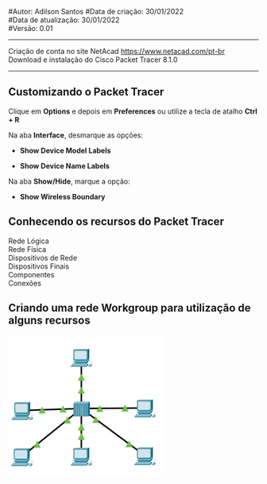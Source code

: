 #Autor: Adilson Santos
#Data de criação: 30/01/2022  
#Data de atualização: 30/01/2022  
#Versão: 0.01  
***
Criação de conta no site NetAcad https://www.netacad.com/pt-br  
Download e instalação do Cisco Packet Tracer 8.1.0  
***
## Customizando o Packet Tracer  

Clique em **Options** e depois em **Preferences** ou utilize a tecla de atalho **Ctrl + R**  

Na aba **Interface**, desmarque as opções:  
* **Show Device Model Labels**  

* **Show Device Name Labels**  

Na aba **Show/Hide**, marque a opção:  
* **Show Wireless Boundary**

## Conhecendo os recursos do Packet Tracer

Rede Lógica  
Rede Física  
Dispositivos de Rede  
Dispositivos Finais  
Componentes  
Conexões

## Criando uma rede Workgroup para utilização de alguns recursos

![Markdown][image]

[image]: aula1.png    


